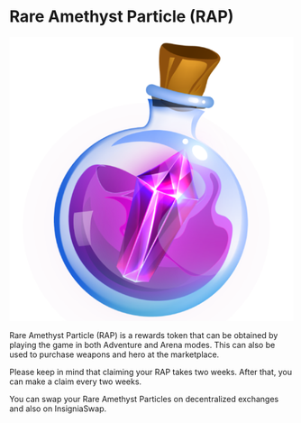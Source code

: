 # Rare Amethyst Particle (RAP)

![](../../.gitbook/assets/rap-particle11111.png)







Rare Amethyst Particle (RAP) is a rewards token that can be obtained by playing the game in both Adventure and Arena modes. This can also be used to purchase weapons and hero at the marketplace.

Please keep in mind that claiming your RAP takes two weeks. After that, you can make a claim every two weeks.

You can swap your Rare Amethyst Particles on decentralized exchanges and also on InsigniaSwap.
